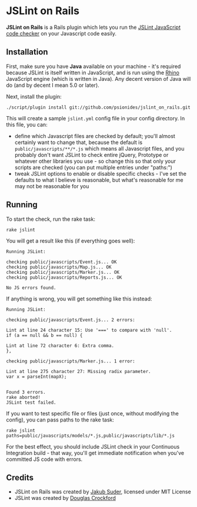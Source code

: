 # JSLint on Rails

**JSLint on Rails** is a Rails plugin which lets you run the [JSLint JavaScript code checker](http://jslint.com) on
your Javascript code easily.

## Installation

First, make sure you have **Java** available on your machine - it's required because JSLint is itself written in
JavaScript, and is run using the [Rhino](http://www.mozilla.org/rhino) JavaScript engine (which is written in Java).
Any decent version of Java will do (and by decent I mean 5.0 or later).

Next, install the plugin:

    ./script/plugin install git://github.com/psionides/jslint_on_rails.git

This will create a sample `jslint.yml` config file in your config directory. In this file, you can:

* define which Javascript files are checked by default; you'll almost certainly want to change that, because the default
is `public/javascripts/**/*.js` which means all Javascript files, and you probably don't want JSLint to check entire
jQuery, Prototype or whatever other libraries you use - so change this so that only your scripts are checked (you can
put multiple entries under "paths:")
* tweak JSLint options to enable or disable specific checks - I've set the defaults to what I believe is reasonable,
but what's reasonable for me may not be reasonable for you

## Running

To start the check, run the rake task:

    rake jslint

You will get a result like this (if everything goes well):

    Running JSLint:
    
    checking public/javascripts/Event.js... OK
    checking public/javascripts/Map.js... OK
    checking public/javascripts/Marker.js... OK
    checking public/javascripts/Reports.js... OK
    
    No JS errors found.

If anything is wrong, you will get something like this instead:

    Running JSLint:
    
    checking public/javascripts/Event.js... 2 errors:
    
    Lint at line 24 character 15: Use '===' to compare with 'null'.
    if (a == null && b == null) {
    
    Lint at line 72 character 6: Extra comma.
    },
    
    checking public/javascripts/Marker.js... 1 error:
    
    Lint at line 275 character 27: Missing radix parameter.
    var x = parseInt(mapX);
    
    
    Found 3 errors.
    rake aborted!
    JSLint test failed.

If you want to test specific file or files (just once, without modifying the config), you can pass paths to the rake
task:

    rake jslint paths=public/javascripts/models/*.js,public/javascripts/lib/*.js

For the best effect, you should include JSLint check in your Continuous Integration build - that way, you'll get
immediate notification when you've committed JS code with errors.

## Credits

* JSLint on Rails was created by [Jakub Suder](http://psionides.jogger.pl), licensed under MIT License
* JSLint was created by [Douglas Crockford](http://jslint.com)
